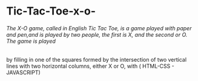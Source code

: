# Tic-Tac-Toe-x-o-
###### The X-O game, called in English Tic Tac Toe, is a game played with paper and pen,and is played by two people, the first is X, and the second or O. The game is played
by filling in one of the squares formed by the intersection of two vertical lines with two horizontal columns, either X or O, with ( HTML-CSS - JAVASCRIPT)
